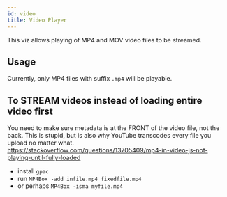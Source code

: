 ```yaml
---
id: video
title: Video Player
---
```


This viz allows playing of MP4 and MOV video files to be streamed.

## Usage

Currently, only MP4 files with suffix `.mp4` will be playable.

## To STREAM videos instead of loading entire video first

You need to make sure metadata is at the FRONT of the video file, not the back. This is stupid, but is also why YouTube transcodes every file you upload no matter what.
https://stackoverflow.com/questions/13705409/mp4-in-video-js-not-playing-until-fully-loaded

- install `gpac`
- run `MP4Box -add infile.mp4 fixedfile.mp4`
- or perhaps `MP4Box -isma myfile.mp4`
